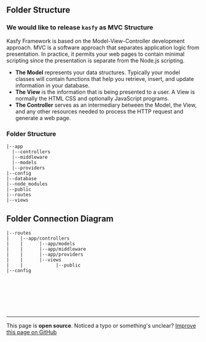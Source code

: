 ## Folder Structure

### We would like to release `kasfy` as MVC Structure
Kasfy Framework is based on the Model-View-Controller development approach. MVC is a software approach that separates application logic from presentation. In practice, it permits your web pages to contain minimal scripting since the presentation is separate from the Node.js scripting.

- **The Model** represents your data structures. Typically your model classes will contain functions that help you retrieve, insert, and update information in your database.
- **The View** is the information that is being presented to a user. A View is normally the HTML CSS and optionally JavaScript programs. 
- **The Controller** serves as an intermediary between the Model, the View, and any other resources needed to process the HTTP request and generate a web page.

### Folder Structure
```nash
|--app
  |--controllers
  |--middleware
  |--models
  |--providers
|--config
|--database
|--node_modules
|--public
|--routes
|--views

```

## Folder Connection Diagram

```nash
|--routes
|    |--app/controllers
|    |      |--app/models
|    |      |--app/middleware
|    |      |--app/providers
|    |      |--views
|    |            |--public
|--config

```


<br/><br/><br/><br/><br/><hr/>
This page is <b>open source</b>. Noticed a typo or something's unclear? [Improve this page on GitHub](https://github.com/kasfy/kasfy.github.io)